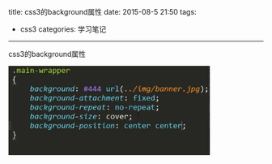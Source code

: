 title: css3的background属性
date: 2015-08-5 21:50
tags:
- css3
categories: 学习笔记
---
css3的background属性

<img src="/img/wz/1.PNG" style="display:block;"/>



